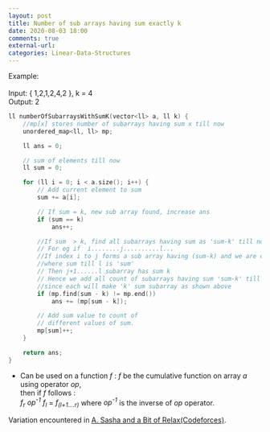 ```yaml
---
layout: post
title: Number of sub arrays having sum exactly k
date: 2020-08-03 18:00
comments: true
external-url:
categories: Linear-Data-Structures
---
```


Example: <br><br>
Input:
{ 1,2,1,2,4,2 },
k = 4 <br>
Output:
2

```cpp
ll numberOfSubarraysWithSumK(vector<ll> a, ll k) {
    //mp[x] stores number of subarrays having sum x till now
    unordered_map<ll, ll> mp;

    ll ans = 0;

    // sum of elements till now
    ll sum = 0;

    for (ll i = 0; i < a.size(); i++) {
        // Add current element to sum
        sum += a[i];

        // If sum = k, new sub array found, increase ans
        if (sum == k)
            ans++;

        //If sum  > k, find all subarrays having sum as 'sum-k' till now
        // For eg if  i........j..........l...
        //If index i to j forms a sub array having (sum-k) and we are currently at index 'l'
        //where sum till l is 'sum'
        // Then j+1......l subarray has sum k
        // Hence we add all count of subarrays having sum 'sum-k' till now to ans,
        //since each will make 'k' sum subarray as shown above
        if (mp.find(sum - k) != mp.end())
            ans += (mp[sum - k]);

        // Add sum value to count of
        // different values of sum.
        mp[sum]++;
    }

    return ans;
}

```

- Can be used on a function _f_ : _f_ be the cumulative function on array _a_ using operator _op_,<br>
  then if _f_ follows :<br>
  _f<sub>r</sub> op<sup>-1</sup> f<sub>l</sub>_ = _f<sub>(l+1....r)</sub>_ where _op<sup>-1</sup>_ is the inverse of _op_ operator.<br>

Variation encountered in [A. Sasha and a Bit of Relax(Codeforces)](https://codeforces.com/problemset/problem/1109/A).
